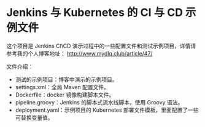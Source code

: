 # Jenkins 与 Kubernetes 的 CI 与 CD 示例文件

这个项目是 Jenkins CI\CD 演示过程中的一些配置文件和测试示例项目，详情请参考我的个人博客地址： http://www.mydlq.club/article/47/

文件介绍：

- 测试的示例项目：博客中演示的示例项目。
- settings.xml：全局 Maven 配置文件。
- Dockerfile：docker 镜像构建脚本文件。
- pipeline.groovy：Jenkins 的脚本式流水线脚本，使用 Groovy 语法。
- deployment.yaml：示例项目的 Kubernetes 部署文件模板，里面配置了一些可替换变量值。
